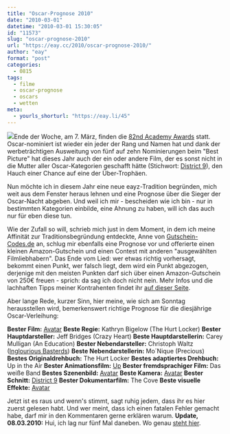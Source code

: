 ```yaml
---
title: "Oscar-Prognose 2010"
date: "2010-03-01"
datetime: "2010-03-01 15:30:05"
id: "11573"
slug: "oscar-prognose-2010"
url: "https://eay.cc/2010/oscar-prognose-2010/"
author: "eay"
format: "post"
categories:
  - 0815
tags:
  - filme
  - oscar-prognose
  - oscars
  - wetten
meta:
  - yourls_shorturl: "https://eay.li/45"
---
```


![](https://eay.cc/uploads/2010/oscar.jpg)Ende der Woche, am 7. März, finden die [82nd Academy Awards](http://en.wikipedia.org/wiki/82nd_Academy_Awards) statt. Oscar-nominiert ist wieder ein jeder der Rang und Namen hat und dank der werbeträchtigen Ausweitung von fünf auf zehn Nominierungen beim "Best Picture" hat dieses Jahr auch der ein oder andere Film, der es sonst nicht in die Mutter aller Oscar-Kategorien geschafft hätte (Stichwort: [District 9](//eay.cc/2009/district-9-review/)), den Hauch einer Chance auf eine der Über-Trophäen.

Nun möchte ich in diesem Jahr eine neue eayz-Tradition begründen, mich weit aus dem Fenster heraus lehnen und eine Prognose über die Sieger der Oscar-Nacht abgeben. Und weil ich mir - bescheiden wie ich bin - nur in bestimmten Kategorien einbilde, eine Ahnung zu haben, will ich das auch nur für eben diese tun.

Wie der Zufall so will, schrieb mich just in dem Moment, in dem ich meine Affinität zur Traditionsbegründung entdeckte, Anne von [Gutschein-Codes.de](http://www.gutschein-codes.de/) an, schlug mir ebenfalls eine Prognose vor und offerierte einen kleinen Amazon-Gutschein und einen Contest mit anderen "ausgewählten Filmliebhabern". Das Ende vom Lied: wer etwas richtig vorhersagt, bekommt einen Punkt, wer falsch liegt, dem wird ein Punkt abgezogen, derjenige mit den meisten Punkten darf sich über einen Amazon-Gutschein von 250€ freuen - sprich: da sag ich doch nicht nein. Mehr Infos und die lachhaften Tipps meiner Kontrahenten findet ihr [auf dieser Seite](http://www.gutschein-codes.de/gewinnspiel/oscar-gewinnspiel).

Aber lange Rede, kurzer Sinn, hier meine, wie sich am Sonntag herausstellen wird, bemerkenswert richtige Prognose für die diesjährige Oscar-Verleihung:

**Bester Film:** [Avatar](//eay.cc/2009/review-avatar-aufbruch-nach-pandora/) **Beste Regie:** Kathryn Bigelow (The Hurt Locker) **Bester Hauptdarsteller:** Jeff Bridges (Crazy Heart) **Beste Hauptdarstellerin:** Carey Mulligan (An Education) **Bester Nebendarsteller:** Christoph Waltz ([Inglourious Basterds](//eay.cc/2009/inglourious-basterds-review/)) **Beste Nebendarstellerin:** Mo´Nique (Precious) **Bestes Originaldrehbuch:** The Hurt Locker **Bestes adaptiertes Drehbuch:** Up in the Air **Bester Animationsfilm:** [Up](//eay.cc/2009/review-rundumschlag-4/) **Bester fremdsprachiger Film:** Das weiße Band **Bestes Szenenbild:** [Avatar](//eay.cc/2009/review-avatar-aufbruch-nach-pandora/) **Beste Kamera:** [Avatar](//eay.cc/2009/review-avatar-aufbruch-nach-pandora/) **Bester Schnitt:** [District 9](//eay.cc/2009/district-9-review/) **Bester Dokumentarfilm:** The Cove **Beste visuelle Effekte:** [Avatar](//eay.cc/2009/review-avatar-aufbruch-nach-pandora/)

Jetzt ist es raus und wenn's stimmt, sagt ruhig jedem, dass ihr es hier zuerst gelesen habt. Und wer meint, dass ich einen fatalen Fehler gemacht habe, darf mir in den Kommentaren gerne erklären warum. **Update, 08.03.2010:** Hui, ich lag nur fünf Mal daneben. Wo genau [steht hier](//eay.cc/2010/stand-der-dinge-2/).
